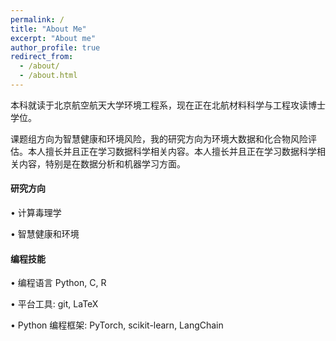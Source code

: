 ```yaml
---
permalink: /
title: "About Me"
excerpt: "About me"
author_profile: true
redirect_from: 
  - /about/
  - /about.html
---
```

本科就读于北京航空航天大学环境工程系，现在正在北航材料科学与工程攻读博士学位。

课题组方向为智慧健康和环境风险，我的研究方向为环境大数据和化合物风险评估。本人擅长并且正在学习数据科学相关内容。本人擅长并且正在学习数据科学相关内容，特别是在数据分析和机器学习方面。

#### 研究方向
• 计算毒理学

• 智慧健康和环境


#### 编程技能
• 编程语言 Python, C, R

• 平台工具: git, LaTeX

• Python 编程框架: PyTorch, scikit-learn, LangChain